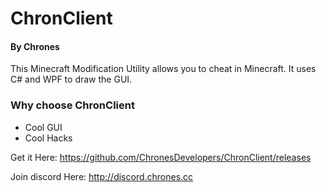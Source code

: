 # ChronClient
#### By Chrones

This Minecraft Modification Utility allows you to cheat in Minecraft. It uses C# and WPF to draw the GUI.

### Why choose ChronClient
- Cool GUI
- Cool Hacks

Get it
 Here: https://github.com/ChronesDevelopers/ChronClient/releases

Join discord
 Here: http://discord.chrones.cc
